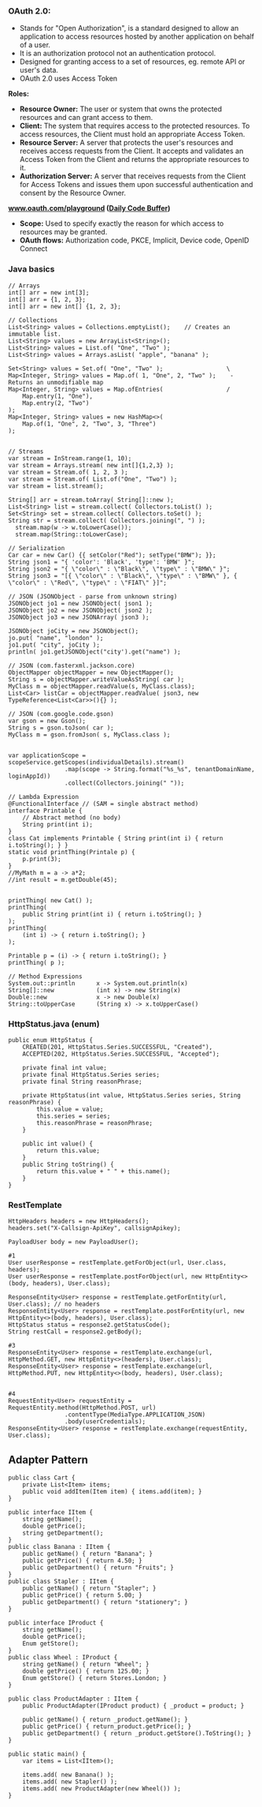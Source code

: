 ### OAuth 2.0: 
- Stands for "Open Authorization", is a standard designed to allow an application to access resources hosted by another application on behalf of a user.
- It is an authorization protocol not an authentication protocol.
- Designed for granting access to a set of resources, eg. remote API or user's data.
- OAuth 2.0 uses Access Token

__Roles:__
- __Resource Owner:__ The user or system that owns the protected resources and can grant access to them.
- __Client:__ The system that requires access to the protected resources. To access resources, the Client must hold an appropriate Access Token.
- __Resource Server:__ A server that protects the user's resources and receives access requests from the Client. It accepts and validates an Access Token from the Client and returns the appropriate resources to it.
- __Authorization Server:__ A server that receives requests from the Client for Access Tokens and issues them upon successful authentication and consent by the Resource Owner.

__www.oauth.com/playground ([Daily Code Buffer](http://www.youtube.com/watch?v=tWcqSIQr6Ks))__
- __Scope:__ Used to specify exactly the reason for which access to resources may be granted.
- __OAuth flows:__ Authorization code, PKCE, Implicit, Device code, OpenID Connect



### Java basics
```
// Arrays
int[] arr = new int[3];
int[] arr = {1, 2, 3};
int[] arr = new int[] {1, 2, 3};

// Collections
List<String> values = Collections.emptyList();    // Creates an immutable list.
List<String> values = new ArrayList<String>();
List<String> values = List.of( "One", "Two" );
List<String> values = Arrays.asList( "apple", "banana" );

Set<String> values = Set.of( "One", "Two" );                  \
Map<Integer, String> values = Map.of( 1, "One", 2, "Two" );    - Returns an unmodifiable map
Map<Integer, String> values = Map.ofEntries(                  /
    Map.entry(1, "One"),
    Map.entry(2, "Two")
);
Map<Integer, String> values = new HashMap<>( 
    Map.of(1, "One", 2, "Two", 3, "Three")
);


// Streams
var stream = InStream.range(1, 10);
var stream = Arrays.stream( new int[]{1,2,3} );
var stream = Stream.of( 1, 2, 3 );
var stream = Stream.of( List.of("One", "Two") );
var stream = list.stream();

String[] arr = stream.toArray( String[]::new );
List<String> list = stream.collect( Collectors.toList() );
Set<String> set = stream.collect( Collectors.toSet() );
String str = stream.collect( Collectors.joining(", ") );
  stream.map(w -> w.toLowerCase());
  stream.map(String::toLowerCase);

// Serialization
Car car = new Car() {{ setColor("Red"); setType("BMW"); }};
String json1 = "{ 'color': 'Black', 'type': 'BMW' }";
String json2 = "{ \"color\" : \"Black\", \"type\" : \"BMW\" }";
String json3 = "[{ \"color\" : \"Black\", \"type\" : \"BMW\" }, { \"color\" : \"Red\", \"type\" : \"FIAT\" }]";

// JSON (JSONObject - parse from unknown string)
JSONObject jo1 = new JSONObject( json1 );
JSONObject jo2 = new JSONObject( json2 );
JSONObject jo3 = new JSONArray( json3 );

JSONObject joCity = new JSONObject();
jo.put( "name", "london" );
jo1.put( "city", joCity );
println( jo1.getJSONObject("city').get("name") );

// JSON (com.fasterxml.jackson.core)
ObjectMapper objectMapper = new ObjectMapper();
String s = objectMapper.writeValueAsString( car );
MyClass m = objectMapper.readValue(s, MyClass.class);
List<Car> listCar = objectMapper.readValue( json3, new TypeReference<List<Car>>(){} );

// JSON (com.google.code.gson)
var gson = new Gson();
String s = gson.toJson( car );
MyClass m = gson.fromJson( s, MyClass.class );


var applicationScope = scopeService.getScopes(individualDetails).stream()
                .map(scope -> String.format("%s_%s", tenantDomainName, loginAppId))
                .collect(Collectors.joining(" "));

// Lambda Expression
@FunctionalInterface // (SAM = single abstract method)
interface Printable {
    // Abstract method (no body)
    String print(int i);
}
class Cat implements Printable { String print(int i) { return i.toString(); } }
static void printThing(Printale p) {
	p.print(3);
}
//MyMath m = a -> a*2;
//int result = m.getDouble(45);


printThing( new Cat() );
printThing(
	public String print(int i) { return i.toString(); }
);
printThing(
	(int i) -> { return i.toString(); }
);

Printable p = (i) -> { return i.toString(); }
printThing( p );

// Method Expressions
System.out::println      x -> System.out.println(x)
String[]::new            (int x) -> new String(x)
Double::new              x -> new Double(x)
String::toUpperCase      (String x) -> x.toUpperCase()
```

### HttpStatus.java (enum)
```
public enum HttpStatus {
    CREATED(201, HttpStatus.Series.SUCCESSFUL, "Created"),
    ACCEPTED(202, HttpStatus.Series.SUCCESSFUL, "Accepted");

    private final int value;
    private final HttpStatus.Series series;
    private final String reasonPhrase;

    private HttpStatus(int value, HttpStatus.Series series, String reasonPhrase) {
        this.value = value;
        this.series = series;
        this.reasonPhrase = reasonPhrase;
    }

    public int value() {
        return this.value;
    }
    public String toString() {
        return this.value + " " + this.name();
    }
}
```

### RestTemplate
```
HttpHeaders headers = new HttpHeaders();
headers.set("X-Callsign-ApiKey", callsignApikey);

PayloadUser body = new PayloadUser();

#1
User userResponse = restTemplate.getForObject(url, User.class, headers);
User userResponse = restTemplate.postForObject(url, new HttpEntity<>(body, headers), User.class);

ResponseEntity<User> response = restTemplate.getForEntity(url, User.class); // no headers
ResponseEntity<User> response = restTemplate.postForEntity(url, new HttpEntity<>(body, headers), User.class);
HttpStatus status = response2.getStatusCode();
String restCall = response2.getBody();

#3
ResponseEntity<User> response = restTemplate.exchange(url, HttpMethod.GET, new HttpEntity<>(headers), User.class);
ResponseEntity<User> response = restTemplate.exchange(url, HttpMethod.PUT, new HttpEntity<>(body, headers), User.class);


#4
RequestEntity<User> requestEntity = RequestEntity.method(HttpMethod.POST, url)
                .contentType(MediaType.APPLICATION_JSON)
                .body(userCredentials);
ResponseEntity<User> response = restTemplate.exchange(requestEntity, User.class);
```


## Adapter Pattern
```
public class Cart {
	private List<Item> items;
	public void addItem(Item item) { items.add(item); }
}

public interface IItem {
	string getName();
	double getPrice();
	string getDepartment();
}
public class Banana : IItem {
	public getName() { return "Banana"; }
	public getPrice() { return 4.50; }
	public getDepartment() { return "Fruits"; }
}
public class Stapler : IItem {
	public getName() { return "Stapler"; }
	public getPrice() { return 5.00; }
	public getDepartment() { return "stationery"; }
}

public interface IProduct {
	string getName();
	double getPrice();
	Enum getStore();
}
public class Wheel : IProduct {
	string getName() { return "Wheel"; }
	double getPrice() { return 125.00; }
	Enum getStore() { return Stores.London; }
}

public class ProductAdapter : IItem {
	public ProductAdapter(IProduct product) { _product = product; }

	public getName() { return _product.getName(); }
	public getPrice() { return_product.getPrice(); }
	public getDepartment() { return _product.getStore().ToString(); }
}

public static main() {
	var items = List<IItem>();
	
	items.add( new Banana() );
	items.add( new Stapler() );
	items.add( new ProductAdapter(new Wheel()) );
}
```
